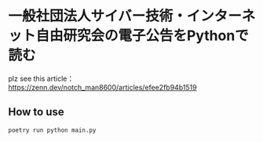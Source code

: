 # 一般社団法人サイバー技術・インターネット自由研究会の電子公告をPythonで読む

plz see this article：https://zenn.dev/notch_man8600/articles/efee2fb94b1519

## How to use

```shell
poetry run python main.py
```
